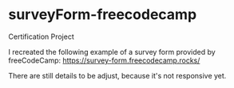 # surveyForm-freecodecamp
Certification Project 

I recreated the following example of a survey form provided by freeCodeCamp:
https://survey-form.freecodecamp.rocks/ 

There are still details to be adjust, because it's not responsive yet. 
